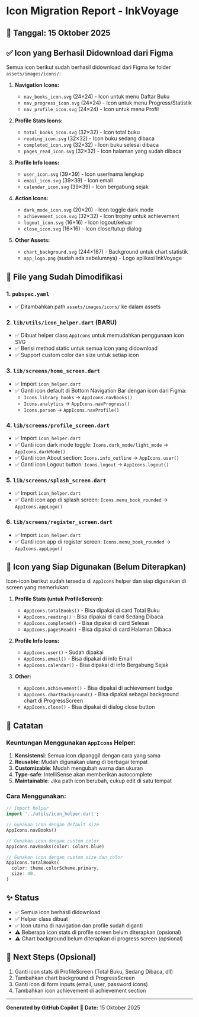 # Icon Migration Report - InkVoyage

## 📅 Tanggal: 15 Oktober 2025

## ✅ Icon yang Berhasil Didownload dari Figma

Semua icon berikut sudah berhasil didownload dari Figma ke folder `assets/images/icons/`:

1. **Navigation Icons:**
   - `nav_books_icon.svg` (24×24) - Icon untuk menu Daftar Buku
   - `nav_progress_icon.svg` (24×24) - Icon untuk menu Progress/Statistik
   - `nav_profile_icon.svg` (24×24) - Icon untuk menu Profil

2. **Profile Stats Icons:**
   - `total_books_icon.svg` (32×32) - Icon total buku
   - `reading_icon.svg` (32×32) - Icon buku sedang dibaca
   - `completed_icon.svg` (32×32) - Icon buku selesai dibaca
   - `pages_read_icon.svg` (32×32) - Icon halaman yang sudah dibaca

3. **Profile Info Icons:**
   - `user_icon.svg` (39×39) - Icon user/nama lengkap
   - `email_icon.svg` (39×39) - Icon email
   - `calendar_icon.svg` (39×39) - Icon bergabung sejak

4. **Action Icons:**
   - `dark_mode_icon.svg` (20×20) - Icon toggle dark mode
   - `achievement_icon.svg` (32×32) - Icon trophy untuk achievement
   - `logout_icon.svg` (16×16) - Icon logout/keluar
   - `close_icon.svg` (16×16) - Icon close/tutup dialog

5. **Other Assets:**
   - `chart_background.svg` (244×187) - Background untuk chart statistik
   - `app_logo.png` (sudah ada sebelumnya) - Logo aplikasi InkVoyage

## 🔧 File yang Sudah Dimodifikasi

### 1. `pubspec.yaml`
- ✅ Ditambahkan path `assets/images/icons/` ke dalam assets

### 2. `lib/utils/icon_helper.dart` (BARU)
- ✅ Dibuat helper class `AppIcons` untuk memudahkan penggunaan icon SVG
- ✅ Berisi method static untuk semua icon yang didownload
- ✅ Support custom color dan size untuk setiap icon

### 3. `lib/screens/home_screen.dart`
- ✅ Import `icon_helper.dart`
- ✅ Ganti icon default di Bottom Navigation Bar dengan icon dari Figma:
  - `Icons.library_books` → `AppIcons.navBooks()`
  - `Icons.analytics` → `AppIcons.navProgress()`
  - `Icons.person` → `AppIcons.navProfile()`

### 4. `lib/screens/profile_screen.dart`
- ✅ Import `icon_helper.dart`
- ✅ Ganti icon dark mode toggle: `Icons.dark_mode/light_mode` → `AppIcons.darkMode()`
- ✅ Ganti icon About section: `Icons.info_outline` → `AppIcons.user()`
- ✅ Ganti icon Logout button: `Icons.logout` → `AppIcons.logout()`

### 5. `lib/screens/splash_screen.dart`
- ✅ Import `icon_helper.dart`
- ✅ Ganti icon app di splash screen: `Icons.menu_book_rounded` → `AppIcons.appLogo()`

### 6. `lib/screens/register_screen.dart`
- ✅ Import `icon_helper.dart`
- ✅ Ganti icon app di register screen: `Icons.menu_book_rounded` → `AppIcons.appLogo()`

## 🎯 Icon yang Siap Digunakan (Belum Diterapkan)

Icon-icon berikut sudah tersedia di `AppIcons` helper dan siap digunakan di screen yang memerlukan:

1. **Profile Stats (untuk ProfileScreen):**
   - `AppIcons.totalBooks()` - Bisa dipakai di card Total Buku
   - `AppIcons.reading()` - Bisa dipakai di card Sedang Dibaca
   - `AppIcons.completed()` - Bisa dipakai di card Selesai
   - `AppIcons.pagesRead()` - Bisa dipakai di card Halaman Dibaca

2. **Profile Info Icons:**
   - `AppIcons.user()` - Sudah dipakai
   - `AppIcons.email()` - Bisa dipakai di info Email
   - `AppIcons.calendar()` - Bisa dipakai di info Bergabung Sejak

3. **Other:**
   - `AppIcons.achievement()` - Bisa dipakai di achievement badge
   - `AppIcons.chartBackground()` - Bisa dipakai sebagai background chart di ProgressScreen
   - `AppIcons.close()` - Bisa dipakai di dialog close button

## 📝 Catatan

### Keuntungan Menggunakan `AppIcons` Helper:
1. **Konsistensi**: Semua icon dipanggil dengan cara yang sama
2. **Reusable**: Mudah digunakan ulang di berbagai tempat
3. **Customizable**: Mudah mengubah warna dan ukuran
4. **Type-safe**: IntelliSense akan memberikan autocomplete
5. **Maintainable**: Jika path icon berubah, cukup edit di satu tempat

### Cara Menggunakan:
```dart
// Import helper
import '../utils/icon_helper.dart';

// Gunakan icon dengan default size
AppIcons.navBooks()

// Gunakan icon dengan custom color
AppIcons.navBooks(color: Colors.blue)

// Gunakan icon dengan custom size dan color
AppIcons.totalBooks(
  color: theme.colorScheme.primary,
  size: 40,
)
```

## ✨ Status
- ✅ Semua icon berhasil didownload
- ✅ Helper class dibuat
- ✅ Icon utama di navigation dan profile sudah diganti
- ⚠️ Beberapa icon stats di profile screen belum diterapkan (opsional)
- ⚠️ Chart background belum diterapkan di progress screen (opsional)

## 🚀 Next Steps (Opsional)
1. Ganti icon stats di ProfileScreen (Total Buku, Sedang Dibaca, dll)
2. Tambahkan chart background di ProgressScreen
3. Ganti icon di form inputs (email, user, password icons)
4. Tambahkan icon achievement di achievement section

---
**Generated by GitHub Copilot** 🤖
**Date:** 15 Oktober 2025
